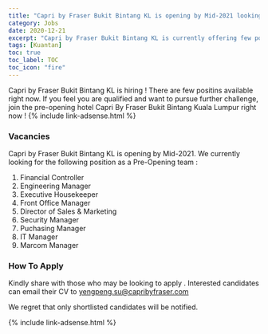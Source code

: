 ```yaml
---
title: "Capri by Fraser Bukit Bintang KL is opening by Mid-2021 looking for few persons for a new team" 
category: Jobs 
date: 2020-12-21
excerpt: "Capri by Fraser Bukit Bintang KL is currently offering few positions for pre-openning team 2021 in Kuala Lumpur." 
tags: [Kuantan] 
toc: true 
toc_label: TOC 
toc_icon: "fire" 
--- 
```


Capri by Fraser Bukit Bintang KL is hiring ! There are few positins available right now. If you feel you are qualified and want to pursue further challenge, join the pre-opening hotel Capri By Fraser Bukit Bintang Kuala Lumpur right now !
{% include link-adsense.html %} 

### Vacancies
Capri by Fraser Bukit Bintang KL is opening by Mid-2021.
We currently looking for the following position as a Pre-Opening team :
1. Financial Controller
2. Engineering Manager
3. Executive Housekeeper
4. Front Office Manager
5. Director of Sales & Marketing
6. Security Manager
7. Puchasing Manager
8. IT Manager
9. Marcom Manager

### How To Apply
Kindly share with those who may be looking to apply . Interested candidates can email their CV to
yengpeng.su@capribyfraser.com

We regret that only shortlisted candidates will be notified.

{% include link-adsense.html %} 